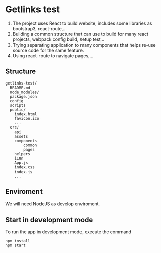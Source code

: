 # Getlinks test
1. The project uses React to build website, includes some libraries as bootstrap3, react-route,...
2. Building a common structure that can use to build for many react projects, webpack config build, setup test,..
3. Trying separating application to many components that helps re-use source code for the same feature.
4. Using react-route to navigate pages,...

## Structure
```
getlinks-test/
  README.md
  node_modules/
  package.json
  config
  scripts
  public/
    index.html
    favicon.ico
    ...
  src/
    api
    assets
    components
        common
        pages
    helpers
    i18n
    App.js
    index.css
    index.js
    ...

```

## Enviroment
We will need NodeJS as develop enviroment.

## Start in development mode
To run the app in development mode, execute the command
```
npm install
npm start

```